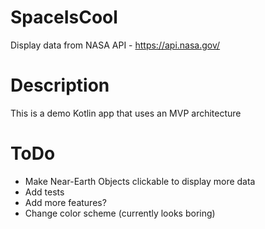 # SpaceIsCool
Display data from NASA API - https://api.nasa.gov/

# Description
This is a demo Kotlin app that uses an MVP architecture

# ToDo
- Make Near-Earth Objects clickable to display more data
- Add tests
- Add more features?
- Change color scheme (currently looks boring)
